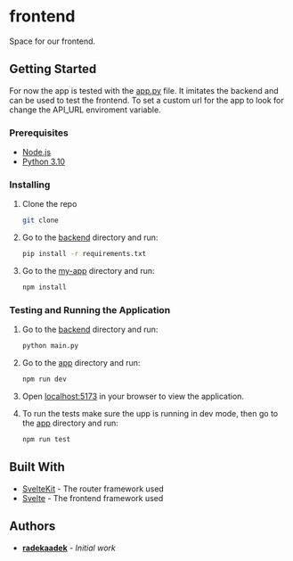# frontend

Space for our frontend.

## Getting Started

For now the app is tested with the [app.py](test/app.py) file. It imitates the backend and can be used to test the frontend. To set a custom url for the app to look for change the API_URL enviroment variable.

### Prerequisites

- [Node.js](https://nodejs.org/en/)
- [Python 3.10](https://www.python.org/downloads/)

### Installing

1. Clone the repo

    ```sh
    git clone
    ```

2. Go to the [backend](backend) directory and run:

    ```sh
    pip install -r requirements.txt
    ```

3. Go to the [my-app](my-app) directory and run:

    ```sh
    npm install
    ```

### Testing and Running the Application

1. Go to the [backend](backend) directory and run:

    ```sh
    python main.py
    ```

2. Go to the [app](app) directory and run:

    ```sh
    npm run dev
    ```

3. Open [localhost:5173](http://localhost:5173) in your browser to view the application.

4. To run the tests make sure the upp is running in dev mode, then go to the [app](app) directory and run:

    ```sh
    npm run test
    ```

## Built With

- [SvelteKit](https://kit.svelte.dev/) - The router framework used
- [Svelte](https://svelte.dev/) - The frontend framework used

## Authors

- **[radekaadek](https://github.com/radekaadek)** - *Initial work*
